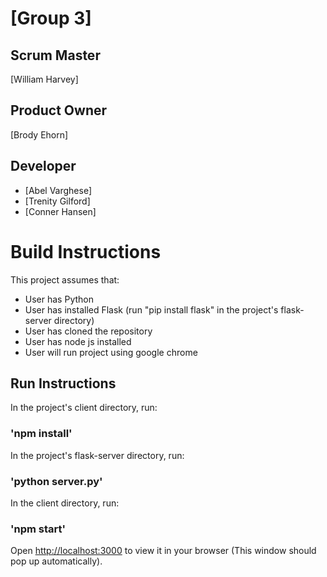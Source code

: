 # [Group 3]
## Scrum Master
[William Harvey]
## Product Owner
[Brody Ehorn]
## Developer
- [Abel Varghese]
- [Trenity Gilford]
- [Conner Hansen]

# Build Instructions

This project assumes that:
- User has Python
- User has installed Flask (run "pip install flask" in the project's flask-server directory)
- User has cloned the repository
- User has node js installed
- User will run project using google chrome

## Run Instructions

In the project's client directory, run:

### 'npm install'

In the project's flask-server directory, run:

### 'python server.py'

In the client directory, run:

### 'npm start'

Open [http://localhost:3000](http://localhost:3000) to view it in your browser (This window should pop up automatically).
